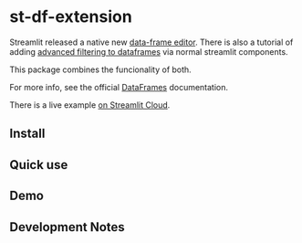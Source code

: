 # st-df-extension

Streamlit released a native new [data-frame editor](https://blog.streamlit.io/editable-dataframes-are-here/). There is also a tutorial of adding [advanced filtering to dataframes](https://blog.streamlit.io/auto-generate-a-dataframe-filtering-ui-in-streamlit-with-filter_dataframe/) via normal streamlit components.

This package combines the funcionality of both.

For more info, see the official [DataFrames](https://docs.streamlit.io/library/advanced-features/dataframes?ref=streamlit) documentation.

There is a live example [on Streamlit Cloud](https://wastelabs.co/).

## Install

## Quick use

## Demo

## Development Notes

